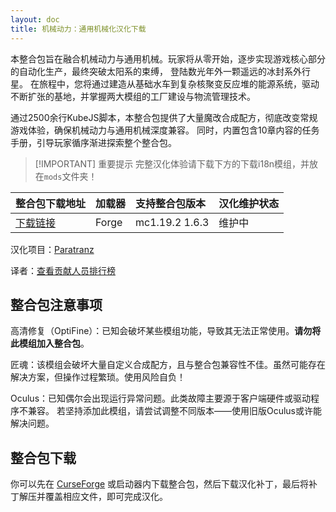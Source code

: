 ```yaml
---
layout: doc
title: 机械动力：通用机械化汉化下载
---
```


本整合包旨在融合机械动力与通用机械。玩家将从零开始，逐步实现游戏核心部分的自动化生产，最终突破太阳系的束缚，
登陆数光年外一颗遥远的冰封系外行星。
在旅程中，您将通过建造从基础水车到复杂核聚变反应堆的能源系统，驱动不断扩张的基地，并掌握两大模组的工厂建设与物流管理技术。

通过 ​2500余行KubeJS脚本，本整合包提供了大量魔改合成配方，彻底改变常规游戏体验，确保机械动力与通用机械深度兼容。
同时，内置包含10章内容的任务手册，引导玩家循序渐进探索整个整合包。

> [!IMPORTANT] 重要提示
> 完整汉化体验请下载下方的下载i18n模组，并放在`mods`文件夹！

| 整合包下载地址                                                             | 加载器 | 支持整合包版本 | 汉化维护状态 |
| :------------------------------------------------------------------------- | :----- | :------------- | :----------- |
| [下载链接](https://www.curseforge.com/minecraft/modpacks/create-mekanized) | Forge  | mc1.19.2 1.6.3 | 维护中       |

<DownloadLinks :methods="[
  { id: 'baidu-drive', text: '下载汉化', icon: '/imgs/svg/baidu-drive.svg', link: 'https://pan.baidu.com/s/1OI533N2IMHssFsoGm5o0lg?pwd=x068#list/path=%2F%E8%87%AA%E5%B0%8A%E5%AF%BA%E6%B1%89%E5%8C%96%E5%85%A8%E9%9B%86%2F1.19.x' },
  { id: 'curseforge', text: '下载i18n模组', icon: '/imgs/svg/curseforge.svg', link: 'https://www.curseforge.com/api/v1/mods/297404/files/7173159/download' },
  { id: 'bilibili', text: '宣传片', icon: '/imgs/svg/bilibili.svg', link: 'https://www.bilibili.com/video/BV1ckYTePEfL/' },
  { id: 'bilibili', text: '专栏介绍', icon: '/imgs/svg/bilibili.svg', link: 'https://www.bilibili.com/opus/1081256062602969111' },
  { id: 'lazy', text: '懒汉下载', icon: '/imgs/lazydl.png', link: 'https://pan.baidu.com/s/1OI533N2IMHssFsoGm5o0lg?pwd=x068#list/path=%2F%E8%87%AA%E5%B0%8A%E5%AF%BA%E6%B1%89%E5%8C%96%E5%85%A8%E9%9B%86%2F1.19.x' }
]" />

汉化项目：[Paratranz](https://paratranz.cn/projects/11377)

译者：[查看贡献人员排行榜](https://paratranz.cn/projects/11377/leaderboard)

## 整合包注意事项

高清修复（OptiFine）：已知会破坏某些模组功能，导致其无法正常使用。**请勿将此模组加入整合包**。

匠魂：该模组会破坏大量自定义合成配方，且与整合包兼容性不佳。虽然可能存在解决方案，但操作过程繁琐。使用风险自负！

Oculus：已知偶尔会出现运行异常问题。此类故障主要源于客户端硬件或驱动程序不兼容。
若坚持添加此模组，请尝试调整不同版本——使用旧版Oculus或许能解决问题。

## 整合包下载

你可以先在 [CurseForge](https://www.curseforge.com/minecraft/modpacks/create-mekanized) 或启动器内下载整合包，然后下载汉化补丁，最后将补丁解压并覆盖相应文件，即可完成汉化。

<DocSupport />
